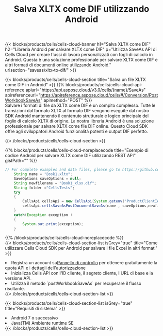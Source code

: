﻿---
title:  Salva XLTX come DIF utilizzando Android
description:  Utilizzando Aspose.Cells Cloud SDK per Android per salvare il file in formato XLTX come file in formato DIF.
kwords: Excel, Save XLTX as DIF, REST, Android
howto: How to save XLTX as DIF using Aspose.Cells Cloud Android library.
---
{{< blocks/products/cells/cells-cloud-banner h1="Salva XLTX come DIF" h2="Libreria Android per salvare XLTX come DIF" p="Utilizza SaveAs API di Cells Cloud per creare flussi di lavoro personalizzati con fogli di calcolo in Android. Questa è una soluzione professionale per salvare XLTX come DIF e altri formati di documenti online utilizzando Android." urlsection="saveas/xltx-to-dif/" >}}

{{< blocks/products/cells/cells-cloud-section title="Salva un file XLTX come DIF in Android" >}}
{{% blocks/products/cells/cells-cloud-api-reference apiurl="https://api.aspose.cloud/v3.0/cells/{name}/SaveAs" apireferenceurl="https://apireference.aspose.cloud/cells/#/Conversion/PostWorkbookSaveAs" apimethod="POST" %}}
<br/>
Salvare i formati di file da XLTX come DIF è un compito complesso. Tutte le transizioni dal formato XLTX al formato DIF vengono eseguite dal nostro SDK Android mantenendo il contenuto strutturale e logico principale del foglio di calcolo XLTX di origine. La nostra libreria Android è una soluzione professionale per salvare XLTX come file DIF online. Questo Cloud SDK offre agli sviluppatori Android funzionalità potenti e output DIF perfetto.

{{< /blocks/products/cells/cells-cloud-section >}}

{{% blocks/products/cells/cells-cloud-noreplacecode title="Esempio di codice Android per salvare XLTX come DIF utilizzando REST API" gistPath="" %}}
  
```java
// For complete examples and data files, please go to https://github.com/aspose-cells-cloud/aspose-cells-cloud-android/
    String name = "Book1.xltx";
    SaveOptions saveOptions = null;
    String newfilename = "Book1_xlsx.dif";
    String folder ="CellsTests";
    try
    {
        CellsApi cellsApi = new CellsApi(System.getenv("ProductClientId"), System.getenv("ProductClientSecret"));
        cellsApi.cellsSaveAsPostDocumentSaveAs(name , saveOptions,newfilename,false,false,folder,null,null,null,true);                       
    }
    catch(Exception exception )
    {
        System.out.print(exception);
    }
```
  
{{% /blocks/products/cells/cells-cloud-noreplacecode %}}
<br/>
{{< blocks/products/cells/cells-cloud-section-list isGrey="true" title="Come utilizzare Cells Cloud SDK per Android per salvare i file Excel in altri formati" >}}
<li> Registra un account su<a href="https://dashboard.aspose.cloud/">Pannello di controllo</a> per ottenere gratuitamente la quota API e i dettagli dell'autorizzazione</li>
<li>Inizializza Cells API con l'ID cliente, il segreto cliente, l'URL di base e la versione API.</li>
<li>Utilizza il metodo `postWorkbookSaveAs` per recuperare il flusso risultante.</li>
{{< /blocks/products/cells/cells-cloud-section-list >}}

{{< blocks/products/cells/cells-cloud-section-list isGrey="true" title="Requisiti di sistema" >}}
<li>Android 7 o successivo</li>
<li>Java(TM) Ambiente runtime SE</li>
{{< /blocks/products/cells/cells-cloud-section-list >}}
